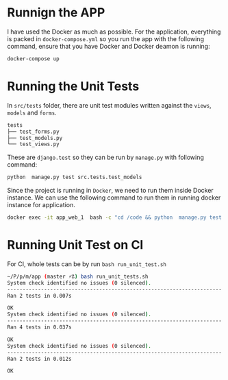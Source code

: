 
# Runnign the APP
I have used the Docker as much as possible. For the application, everything is packed in `docker-compose.yml` so you 
run the app with the following command, ensure that you have Docker and Docker deamon is running:
```bash
docker-compose up
```

# Running the Unit Tests
In `src/tests` folder, there are unit test modules written against the `views`, `models` and `forms`. 
```bash
tests
├── test_forms.py
├── test_models.py
└── test_views.py

```

These are 
`django.test` so they can be run by `manage.py` with following command:
```bash
python  manage.py test src.tests.test_models
```

Since the project is running in `Docker`, we need to run them inside Docker instance. We can use the following command
to run them in running docker instance for application.
```bash
docker exec -it app_web_1  bash -c "cd /code && python  manage.py test src.tests.test_models"
```


# Running Unit Test on CI
For CI, whole tests can be by run `bash run_unit_test.sh`
```bash
~/P/p/m/app (master ⚡☡) bash run_unit_tests.sh
System check identified no issues (0 silenced).
----------------------------------------------------------------------
Ran 2 tests in 0.007s

OK
System check identified no issues (0 silenced).
----------------------------------------------------------------------
Ran 4 tests in 0.037s

OK
System check identified no issues (0 silenced).
----------------------------------------------------------------------
Ran 2 tests in 0.012s

OK
``` 


